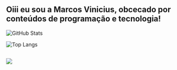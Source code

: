 ## Oiii eu sou a Marcos Vinicius, obcecado por conteúdos de programação e tecnologia!


![GitHub Stats](https://github-readme-stats.vercel.app/api?username=MarcosViniSant&theme=transparent&bg_color=000&border_color=30A3DC&show_icons=true&icon_color=30A3DC&title_color=E94D5F&text_color=FFF)

![Top Langs](https://github-readme-stats-git-masterrstaa-rickstaa.vercel.app/api/top-langs/?username=MarcosViniSant&bg_color=000&border_color=30A3DC&title_color=E94D5F&text_color=FFF)
  
  ##
 
<div> 
  
  <a href="https://instagram.com/Marcos.vinisant" target="_blank"><img src="https://img.shields.io/badge/-Instagram-%23E4405F?style=for-the-badge&logo=instagram&logoColor=white" target="_blank"></a>


</div>
